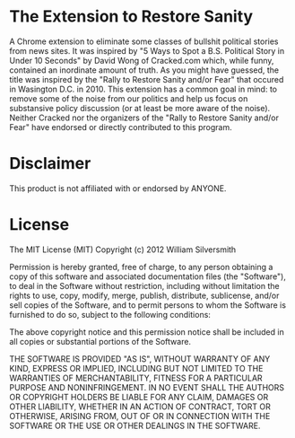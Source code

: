 The Extension to Restore Sanity
========================

A Chrome extension to eliminate some classes of bullshit political stories from news sites. It was inspired by "5 Ways to Spot a B.S. Political Story in Under 10 Seconds" by David Wong of Cracked.com which, while funny, contained an inordinate amount of truth. As you might have guessed, the title was inspired by the "Rally to Restore Sanity and/or Fear" that occured in Wasington D.C. in 2010. This extension has a common goal in mind: to remove some of the noise from our politics and help us focus on substansive policy discussion (or at least be more aware of the noise). Neither Cracked nor the organizers of the "Rally to Restore Sanity and/or Fear" have endorsed or directly contributed to this program.

Disclaimer
========================

This product is not affiliated with or endorsed by ANYONE.

License
========================

The MIT License (MIT)
Copyright (c) 2012 William Silversmith

Permission is hereby granted, free of charge, to any person obtaining a copy of this software and associated documentation files (the "Software"), to deal in the Software without restriction, including without limitation the rights to use, copy, modify, merge, publish, distribute, sublicense, and/or sell copies of the Software, and to permit persons to whom the Software is furnished to do so, subject to the following conditions:

The above copyright notice and this permission notice shall be included in all copies or substantial portions of the Software.

THE SOFTWARE IS PROVIDED "AS IS", WITHOUT WARRANTY OF ANY KIND, EXPRESS OR IMPLIED, INCLUDING BUT NOT LIMITED TO THE WARRANTIES OF MERCHANTABILITY, FITNESS FOR A PARTICULAR PURPOSE AND NONINFRINGEMENT. IN NO EVENT SHALL THE AUTHORS OR COPYRIGHT HOLDERS BE LIABLE FOR ANY CLAIM, DAMAGES OR OTHER LIABILITY, WHETHER IN AN ACTION OF CONTRACT, TORT OR OTHERWISE, ARISING FROM, OUT OF OR IN CONNECTION WITH THE SOFTWARE OR THE USE OR OTHER DEALINGS IN THE SOFTWARE.